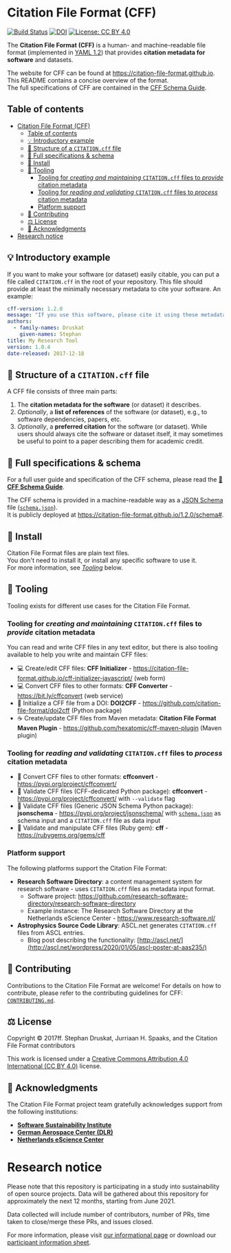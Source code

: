 # Citation File Format (CFF)
[![Build Status](https://github.com/citation-file-format/citation-file-format/workflows/testing/badge.svg)](https://github.com/citation-file-format/citation-file-format/actions/workflows/testing.yml)
[![DOI](https://zenodo.org/badge/DOI/10.5281/zenodo.1003149.svg)](https://doi.org/10.5281/zenodo.1003149)
[![License: CC BY 4.0](https://img.shields.io/badge/License-CC%20BY%204.0-lightgrey.svg)](https://creativecommons.org/licenses/by/4.0/)

The **Citation File Format (CFF)** is a human- and machine-readable file format (implemented in [YAML 1.2](http://yaml.org/))
that provides **citation metadata for software** and datasets.

The website for CFF can be found at https://citation-file-format.github.io.  
This README contains a concise overview of the format.  
The full specifications of CFF are contained in the [CFF Schema Guide](schema-guide.md).


## Table of contents

- [Citation File Format (CFF)](#citation-file-format-cff)
  - [Table of contents](#table-of-contents)
  - [💡 Introductory example](#-introductory-example)
  - [🧬 Structure of a `CITATION.cff` file](#-structure-of-a-citationcff-file)
  - [📑 Full specifications & schema](#-full-specifications--schema)
  - [💾 Install](#-install)
  - [🔧 Tooling](#-tooling)
    - [Tooling for *creating and maintaining* `CITATION.cff` files to *provide* citation metadata](#tooling-for-creating-and-maintaining-citationcff-files-to-provide-citation-metadata)
    - [Tooling for *reading and validating* `CITATION.cff` files to *process* citation metadata](#tooling-for-reading-and-validating-citationcff-files-to-process-citation-metadata)
    - [Platform support](#platform-support)
  - [🤝 Contributing](#-contributing)
  - [⚖️ License](#️-license)
  - [🙏 Acknowledgments](#-acknowledgments)
- [Research notice](#research-notice)


## 💡 Introductory example

If you want to make your software (or dataset) easily citable, 
you can put a file called `CITATION.cff` in the root of your repository. 
This file should provide at least the minimally necessary metadata to cite your software. 
An example:

```yaml
cff-version: 1.2.0
message: "If you use this software, please cite it using these metadata."
authors:
  - family-names: Druskat
    given-names: Stephan
title: My Research Tool
version: 1.0.4
date-released: 2017-12-18
```

## 🧬 Structure of a `CITATION.cff` file

A CFF file consists of three main parts:

1. The **citation metadata for the software** (or dataset) it describes.
2. *Optionally*, a **list of references** of the software (or dataset), e.g., to software dependencies, papers, etc.
3. *Optionally*, a **preferred citation** for the software (or dataset). While users should always cite the software or dataset itself, it may sometimes be useful to point to a paper describing them for academic credit.

## 📑 Full specifications & schema

For a full user guide and specification of the CFF schema, please read the [**📖 CFF Schema Guide**](schema-guide.md).

The CFF schema is provided in a machine-readable way as a [JSON Schema](https://json-schema.org/) file ([`schema.json`](schema.json)).  
It is publicly deployed at <https://citation-file-format.github.io/1.2.0/schema#>.

## 💾 Install

Citation File Format files are plain text files.  
You don't need to install it, or install any specific software to use it.  
For more information, see [*Tooling*](#-tooling) below.

## 🔧 Tooling

Tooling exists for different use cases for the Citation File Format.

### Tooling for *creating and maintaining* `CITATION.cff` files to *provide* citation metadata

You can read and write CFF files in any text editor,
but there is also tooling available to help you write and maintain CFF files:

- 💻 Create/edit CFF files: **CFF Initializer** - <https://citation-file-format.github.io/cff-initializer-javascript/> (web form)
- 💻 Convert CFF files to other formats: **CFF Converter** - <https://bit.ly/cffconvert> (web service)
- 🐍 Initialize a CFF file from a DOI: **DOI2CFF** - <https://github.com/citation-file-format/doi2cff> (Python package)
- ☕ Create/update CFF files from Maven metadata: **Citation File Format Maven Plugin** - <https://github.com/hexatomic/cff-maven-plugin> (Maven plugin)

### Tooling for *reading and validating* `CITATION.cff` files to *process* citation metadata

- 🐍 Convert CFF files to other formats: **cffconvert** - <https://pypi.org/project/cffconvert/>
- 🐍 Validate CFF files (CFF-dedicated Python package): **cffconvert** - <https://pypi.org/project/cffconvert/> with `--validate` flag
- 🐍 Validate CFF files (Generic JSON Schema Python package): **jsonschema** - <https://pypi.org/project/jsonschema/> with [`schema.json`](schema.json) as schema input and a `CITATION.cff` file as data input
- 💎 Validate and manipulate CFF files (Ruby gem): **cff** - <https://rubygems.org/gems/cff>

### Platform support

The following platforms support the Citation File Format:

- **Research Software Directory**: a content management system for research software - uses `CITATION.cff` files as metadata input format.
  - Software project: <https://github.com/research-software-directory/research-software-directory>
  - Example instance: The Research Software Directory at the Netherlands eScience Center - <https://www.research-software.nl/>
- **Astrophysics Source Code Library**: ASCL.net generates `CITATION.cff` files from ASCL entries.
  - Blog post describing the functionality: [http://ascl.net/](http://ascl.net/wordpress/2020/01/05/ascl-poster-at-aas235/)

## 🤝 Contributing

Contributions to the Citation File Format are welcome!
For details on how to contribute, please refer to the contributing guidelines for CFF: [`CONTRIBUTING.md`](CONTRIBUTING.md).

## ⚖️ License

Copyright © 2017ff. Stephan Druskat, Jurriaan H. Spaaks, and the Citation File Format contributors

This work is licensed under a [Creative Commons Attribution 4.0 International (CC BY 4.0)](LICENSE.md) license.

## 🙏 Acknowledgments

The Citation File Format project team gratefully acknowledges support from the following institutions:

- [**Software Sustainability Institute**](https://software.ac.uk/)
- [**German Aerospace Center (DLR)**](https://www.dlr.de/sc/en/)
- [**Netherlands eScience Center**](https://www.esciencecenter.nl/)

# Research notice
Please note that this repository is participating in a study into sustainability
 of open source projects. Data will be gathered about this repository for
 approximately the next 12 months, starting from June 2021.

Data collected will include number of contributors, number of PRs, time taken to
 close/merge these PRs, and issues closed.

For more information, please visit
[our informational page](https://sustainable-open-science-and-software.github.io/) or download our [participant information sheet](https://sustainable-open-science-and-software.github.io/assets/PIS_sustainable_software.pdf).
